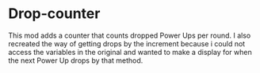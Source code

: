 # Drop-counter

This mod adds a counter that counts dropped Power Ups per round.
I also recreated the way of getting drops by the increment because i could not access the variables in the original and wanted to make a display for when the next Power Up drops by that method.
